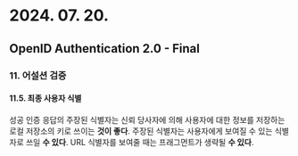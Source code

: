 # 2024. 07. 20.

## OpenID Authentication 2.0 - Final

### 11. 어설션 검증

#### 11.5. 최종 사용자 식별

성공 인증 응답의 주장된 식별자는 신뢰 당사자에 의해 사용자에 대한 정보를 저장하는 로컬 저장소의 키로 쓰이는 **것이 좋다**. 주장된 식별자는 사용자에게 보여질 수 있는 식별자로 쓰일 **수 있다**. URL 식별자를 보여줄 때는 프래그먼트가 생략될 **수 있다**.